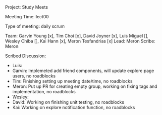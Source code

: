 Project: Study Meets

Meeting Time: lect00

Type of meeting: daily scrum

Team: Garvin Young [x], Tim Choi [x], David Joyner [x], Luis Miguel [], Wesley Chiba [], Kai Hann [x], Meron Tesfandrias [x]
Lead: Meron
Scribe: Meron 

Scribed Discussion:

* Luis: 
* Garvin: Implemeted add friend components, will update explore page users, no roadblocks
* Tim: Finishing setting up meeting date/time, no roadblocks
* Meron: Put up PR for creating empty group, working on fixing tags and implementation, no roadblocks
* Wesley: 
* David: Working on finishing unit testing, no roadblocks
* Kai: Working on explore notification function, no roadblocks
